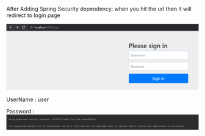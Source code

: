 After Adding Spring Security dependency: when you hit the url then it will redirect to login page

![img_1.png](img_1.png)

UserName : user

Password : ![img.png](img.png)


